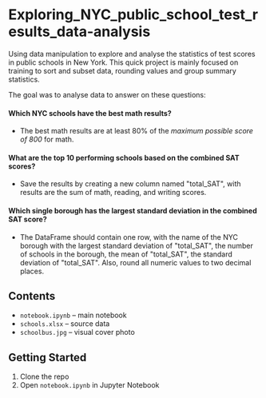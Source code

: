 # Exploring_NYC_public_school_test_results_data-analysis
Using data manipulation to explore and analyse the statistics of test scores in public schools in New York.
This quick project is mainly focused on training to sort and subset data, rounding values and group summary statistics.

The goal was to analyse data to answer on these questions:
#### Which NYC schools have the best math results?
- The best math results are at least 80% of the *maximum possible score of 800* for math.
#### What are the top 10 performing schools based on the combined SAT scores?
- Save the results by creating a new column named "total_SAT", with results are the sum of math, reading, and writing scores.
#### Which single borough has the largest standard deviation in the combined SAT score?
- The DataFrame should contain one row, with the name of the NYC borough with the largest standard deviation of "total_SAT", the number of schools in the borough, the mean of "total_SAT", the standard deviation of "total_SAT". Also, round all numeric values to two decimal places.

## Contents

- `notebook.ipynb` – main notebook
- `schools.xlsx` – source data
- `schoolbus.jpg` – visual cover photo

## Getting Started

1. Clone the repo
2. Open `notebook.ipynb` in Jupyter Notebook
